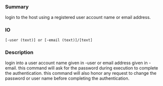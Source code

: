 ### Summary ###

login to the host using a registered user account name or email address.

### IO ###

```[-user (text)] or [-email (text)]/[text]```

### Description ###

login into a user account name given in -user or email address given in -email. this command will ask for the password during execution to complete the authentication. this command will also honor any request to change the password or user name before completing the authentication.